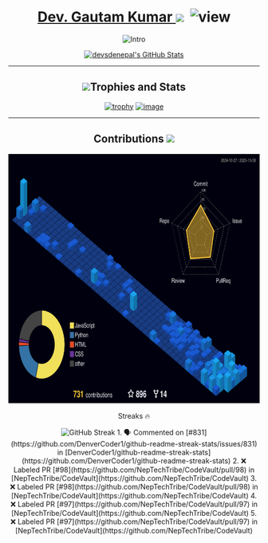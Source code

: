 <span align="center">
      
</span> 
 <a href="https://facebook.com/dav.gauutam404"><h1 id="dev-gautam-kumar" align="center">Dev. Gautam Kumar </a><img src="https://user-badge.committers.top/nepal/devsdenepal.svg?a=0n1&u=089j"/> &nbsp;<img src="https://komarev.com/ghpvc/?username=devsdenepal&amp;color=green" alt="view"></h1> 
<p align="center"> 
<img src="https://readme-typing-svg.herokuapp.com?vCenter=true&amp;lines=Independent+Nepali+Tech+Enthusiast" alt="Intro" > 
<!--img alt="Screenshot 2023-10-15 at 20-39-06 Dev  Gautam Kumar's ticket for HackSquad 2023 🚀" src="https://github.com/devsdenepal/devsdenepal/assets/111997815/35c355b7-601f-4027-8def-724e2cda82ea"-->
  <p align="center">
   <a href="https://awesome-github-stats.azurewebsites.net/index.html??cardType=level-alternate&theme=radical&preferLogin=false">    <img  alt="devsdenepal's GitHub Stats" src="https://simobin-s-github-readme-stats.vercel.app/api?username=devsdenepal&theme=radical&include_all_commits=true&hide_border=true&custom_title=devsdenepal%27s%20stats&rank_icon=percentile&show_icons=true&show_owner=true&show=reviews,prs_merged_percentage" />  </a>
  </p>
  <hr/>
<h2 id="trophies-and-stats" align="center"><img src="https://media0.giphy.com/media/tpw9otZtzhkAZmYae1/giphy.gif?cid=6c09b952bdxvaump82btra5u50inzb7jz9q51xtieuxvca9l&rid=giphy.gif&ct=s" height="55px">Trophies and Stats</h2>
<p align="center">
<a href="https://github.com/ryo-ma/github-profile-trophy"><img src="https://github-profile-trophy.vercel.app/?theme=dark_lover&amp;username=devsdenepal&userhappy=true" alt="trophy" height=205px" width="620px"></a>
<a href="https://www.holopin.io/@devsdenepal">
<img width="2428" height="764" alt="image" src="https://github.com/user-attachments/assets/2809e893-c17e-4f33-a33a-ab18a6bd4e56" />

</a>

</p>
<hr/>
 <h2 align="center">Contributions <img src="https://user-images.githubusercontent.com/88532622/169002406-61da59ca-13d0-45c4-ac9c-bc610014c75e.gif" height="25px"></h2>
<p align="center"><img src="https://raw.githubusercontent.com/devsdenepal/devsdenepal/main/profile-3d-contrib/profile-night-view.svg" alt="3D-OVERVIEW" height="500px">
</p></p>
<p align="center">Streaks 🔥</p>
<p align="center"><img alt="GitHub Streak" src="https://github-readme-streak-stats-eight.vercel.app?user=devsdenepal&theme=radical"/>
  <!--START_SECTION:activity-->
1. 🗣 Commented on [#831](https://github.com/DenverCoder1/github-readme-streak-stats/issues/831) in [DenverCoder1/github-readme-streak-stats](https://github.com/DenverCoder1/github-readme-streak-stats)
2. ❌ Labeled PR [#98](https://github.com/NepTechTribe/CodeVault/pull/98) in [NepTechTribe/CodeVault](https://github.com/NepTechTribe/CodeVault)
3. ❌ Labeled PR [#98](https://github.com/NepTechTribe/CodeVault/pull/98) in [NepTechTribe/CodeVault](https://github.com/NepTechTribe/CodeVault)
4. ❌ Labeled PR [#97](https://github.com/NepTechTribe/CodeVault/pull/97) in [NepTechTribe/CodeVault](https://github.com/NepTechTribe/CodeVault)
5. ❌ Labeled PR [#97](https://github.com/NepTechTribe/CodeVault/pull/97) in [NepTechTribe/CodeVault](https://github.com/NepTechTribe/CodeVault)
<!--END_SECTION:activity-->
</p>
